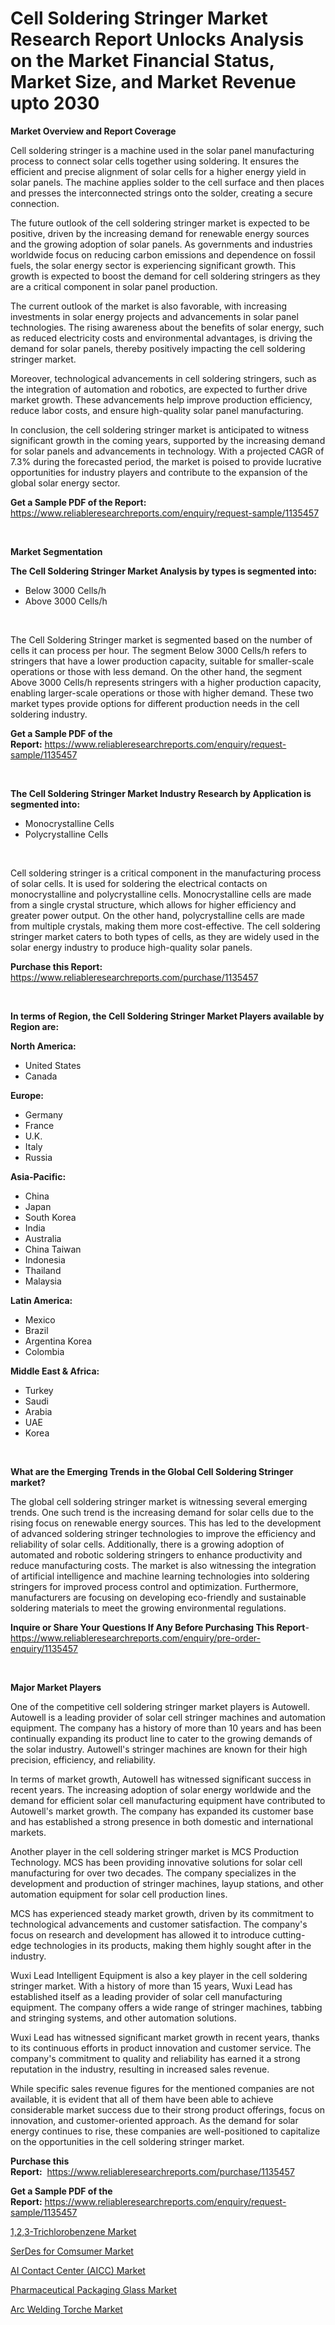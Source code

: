 <p><h1>Cell Soldering Stringer Market Research Report Unlocks Analysis on the Market Financial Status, Market Size, and Market Revenue upto 2030</h1></p><p><strong>Market Overview and Report Coverage</strong></p>
<p><p>Cell soldering stringer is a machine used in the solar panel manufacturing process to connect solar cells together using soldering. It ensures the efficient and precise alignment of solar cells for a higher energy yield in solar panels. The machine applies solder to the cell surface and then places and presses the interconnected strings onto the solder, creating a secure connection.</p><p>The future outlook of the cell soldering stringer market is expected to be positive, driven by the increasing demand for renewable energy sources and the growing adoption of solar panels. As governments and industries worldwide focus on reducing carbon emissions and dependence on fossil fuels, the solar energy sector is experiencing significant growth. This growth is expected to boost the demand for cell soldering stringers as they are a critical component in solar panel production.</p><p>The current outlook of the market is also favorable, with increasing investments in solar energy projects and advancements in solar panel technologies. The rising awareness about the benefits of solar energy, such as reduced electricity costs and environmental advantages, is driving the demand for solar panels, thereby positively impacting the cell soldering stringer market.</p><p>Moreover, technological advancements in cell soldering stringers, such as the integration of automation and robotics, are expected to further drive market growth. These advancements help improve production efficiency, reduce labor costs, and ensure high-quality solar panel manufacturing.</p><p>In conclusion, the cell soldering stringer market is anticipated to witness significant growth in the coming years, supported by the increasing demand for solar panels and advancements in technology. With a projected CAGR of 7.3% during the forecasted period, the market is poised to provide lucrative opportunities for industry players and contribute to the expansion of the global solar energy sector.</p></p>
<p><strong>Get a Sample PDF of the Report:</strong> <a href="https://www.reliableresearchreports.com/enquiry/request-sample/1135457">https://www.reliableresearchreports.com/enquiry/request-sample/1135457</a></p>
<p>&nbsp;</p>
<p><strong>Market Segmentation</strong></p>
<p><strong>The Cell Soldering Stringer Market Analysis by types is segmented into:</strong></p>
<p><ul><li>Below 3000 Cells/h</li><li>Above 3000 Cells/h</li></ul></p>
<p>&nbsp;</p>
<p><p>The Cell Soldering Stringer market is segmented based on the number of cells it can process per hour. The segment Below 3000 Cells/h refers to stringers that have a lower production capacity, suitable for smaller-scale operations or those with less demand. On the other hand, the segment Above 3000 Cells/h represents stringers with a higher production capacity, enabling larger-scale operations or those with higher demand. These two market types provide options for different production needs in the cell soldering industry.</p></p>
<p><strong>Get a Sample PDF of the Report:</strong>&nbsp;<a href="https://www.reliableresearchreports.com/enquiry/request-sample/1135457">https://www.reliableresearchreports.com/enquiry/request-sample/1135457</a></p>
<p>&nbsp;</p>
<p><strong>The Cell Soldering Stringer Market Industry Research by Application is segmented into:</strong></p>
<p><ul><li>Monocrystalline Cells</li><li>Polycrystalline Cells</li></ul></p>
<p>&nbsp;</p>
<p><p>Cell soldering stringer is a critical component in the manufacturing process of solar cells. It is used for soldering the electrical contacts on monocrystalline and polycrystalline cells. Monocrystalline cells are made from a single crystal structure, which allows for higher efficiency and greater power output. On the other hand, polycrystalline cells are made from multiple crystals, making them more cost-effective. The cell soldering stringer market caters to both types of cells, as they are widely used in the solar energy industry to produce high-quality solar panels.</p></p>
<p><strong>Purchase this Report:</strong>&nbsp; <a href="https://www.reliableresearchreports.com/purchase/1135457">https://www.reliableresearchreports.com/purchase/1135457</a></p>
<p>&nbsp;</p>
<p><strong>In terms of Region, the Cell Soldering Stringer Market Players available by Region are:</strong></p>
<p>
    <p> <strong> North America: </strong>
        <ul>
            <li>United States</li>
            <li>Canada</li>
        </ul>
        </p> 
    <p> <strong> Europe: </strong>
        <ul>
            <li>Germany</li>
            <li>France</li>
            <li>U.K.</li>
            <li>Italy</li>
            <li>Russia</li>
        </ul>
        </p> 
    <p> <strong> Asia-Pacific: </strong>
        <ul>
            <li>China</li>
            <li>Japan</li>
            <li>South Korea</li>
            <li>India</li>
            <li>Australia</li>
            <li>China Taiwan</li>
            <li>Indonesia</li>
            <li>Thailand</li>
            <li>Malaysia</li>
        </ul>
        </p> 
    <p> <strong> Latin America: </strong>
        <ul>
            <li>Mexico</li>
            <li>Brazil</li>
            <li>Argentina Korea</li>
            <li>Colombia</li>
        </ul>
        </p> 
    <p> <strong> Middle East & Africa: </strong>
        <ul>
            <li>Turkey</li>
            <li>Saudi</li>
            <li>Arabia</li>
            <li>UAE</li>
            <li>Korea</li>
        </ul>
    </p>
    </p>
<p>&nbsp;</p>
<p><strong>What are the Emerging Trends in the Global Cell Soldering Stringer market?</strong></p>
<p><p>The global cell soldering stringer market is witnessing several emerging trends. One such trend is the increasing demand for solar cells due to the rising focus on renewable energy sources. This has led to the development of advanced soldering stringer technologies to improve the efficiency and reliability of solar cells. Additionally, there is a growing adoption of automated and robotic soldering stringers to enhance productivity and reduce manufacturing costs. The market is also witnessing the integration of artificial intelligence and machine learning technologies into soldering stringers for improved process control and optimization. Furthermore, manufacturers are focusing on developing eco-friendly and sustainable soldering materials to meet the growing environmental regulations.</p></p>
<p><strong>Inquire or Share Your Questions If Any Before Purchasing This Report</strong>- <a href="https://www.reliableresearchreports.com/enquiry/pre-order-enquiry/1135457">https://www.reliableresearchreports.com/enquiry/pre-order-enquiry/1135457</a></p>
<p>&nbsp;</p>
<p><strong>Major Market Players</strong></p>
<p><p>One of the competitive cell soldering stringer market players is Autowell. Autowell is a leading provider of solar cell stringer machines and automation equipment. The company has a history of more than 10 years and has been continually expanding its product line to cater to the growing demands of the solar industry. Autowell's stringer machines are known for their high precision, efficiency, and reliability.</p><p>In terms of market growth, Autowell has witnessed significant success in recent years. The increasing adoption of solar energy worldwide and the demand for efficient solar cell manufacturing equipment have contributed to Autowell's market growth. The company has expanded its customer base and has established a strong presence in both domestic and international markets.</p><p>Another player in the cell soldering stringer market is MCS Production Technology. MCS has been providing innovative solutions for solar cell manufacturing for over two decades. The company specializes in the development and production of stringer machines, layup stations, and other automation equipment for solar cell production lines.</p><p>MCS has experienced steady market growth, driven by its commitment to technological advancements and customer satisfaction. The company's focus on research and development has allowed it to introduce cutting-edge technologies in its products, making them highly sought after in the industry.</p><p>Wuxi Lead Intelligent Equipment is also a key player in the cell soldering stringer market. With a history of more than 15 years, Wuxi Lead has established itself as a leading provider of solar cell manufacturing equipment. The company offers a wide range of stringer machines, tabbing and stringing systems, and other automation solutions.</p><p>Wuxi Lead has witnessed significant market growth in recent years, thanks to its continuous efforts in product innovation and customer service. The company's commitment to quality and reliability has earned it a strong reputation in the industry, resulting in increased sales revenue.</p><p>While specific sales revenue figures for the mentioned companies are not available, it is evident that all of them have been able to achieve considerable market success due to their strong product offerings, focus on innovation, and customer-oriented approach. As the demand for solar energy continues to rise, these companies are well-positioned to capitalize on the opportunities in the cell soldering stringer market.</p></p>
<p><strong>Purchase this Report:</strong>&nbsp;&nbsp;<a href="https://www.reliableresearchreports.com/purchase/1135457">https://www.reliableresearchreports.com/purchase/1135457</a></p>
<p></p>
<p><strong>Get a Sample PDF of the Report:</strong>&nbsp;<a href="https://www.reliableresearchreports.com/enquiry/request-sample/1135457">https://www.reliableresearchreports.com/enquiry/request-sample/1135457</a></p>
<p><p><a href="https://www.linkedin.com/pulse/123-trichlorobenzene-market-challenges-opportunities-growth/">1,2,3-Trichlorobenzene Market</a></p><p><a href="https://github.com/tamvrosiya/Market-Research-Report-List-1/blob/main/serdes-for-comsumer-market.md">SerDes for Comsumer Market</a></p><p><a href="https://github.com/dringals/Market-Research-Report-List-1/blob/main/ai-contact-center-aicc-market.md">AI Contact Center (AICC) Market</a></p><p><a href="https://medium.com/@sureshrainarp23/pharmaceutical-packaging-glass-market-insights-into-market-cagr-market-trends-and-growth-59359ae8be2d">Pharmaceutical Packaging Glass Market</a></p><p><a href="https://medium.com/@robinsinghrp23/arc-welding-torche-market-analysis-and-sze-forecasted-for-period-from-2023-to-2030-6b1589b6a6b8">Arc Welding Torche Market</a></p></p>